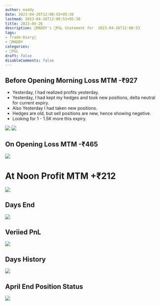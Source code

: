 ```yaml
---
author: maddy
date: 2023-04-26T12:00:53+05:30
lastmod: 2023-04-26T12:00:53+05:30
title: 2023-04-26
description: 🧔MADDY's 💸P&L Statement for  2023-04-26T12:00:53 
tags:
- Trade-Diary📗
- 🧔MADDY
categories: 
- 💸P&L
draft: false
disableComments: false
---
```

## Before Opening Morning Loss MTM -₹927

- Yesterday, I had realized profits yesterday.
- Yesterday, I had kept my hedges and took new positions, delta neutral for current expiry.
- Also Yesterday I had taken new positions.
- Hedges are old, but sell positions are new, hence showing negetive.
- Looking for 1 - 1.5K more this expiry.

![](https://i.imgur.com/UvkODn0l.jpg)
![](https://i.imgur.com/7jhEYGum.jpg)

## On Opening Loss MTM -₹465

![](https://i.imgur.com/BXRwM6gl.jpg)

# At Noon Profit MTM +₹212

![](https://i.imgur.com/Ut2Hpri.png)

## Days End

![](https://i.imgur.com/2o72JZ7.png)

## Veriied PnL

![](https://i.imgur.com/zifsstH.png)

## Days History

![](https://i.imgur.com/RDC4h1a.png)

## April End Position Status

![](https://i.imgur.com/gAHTbnN.png)
